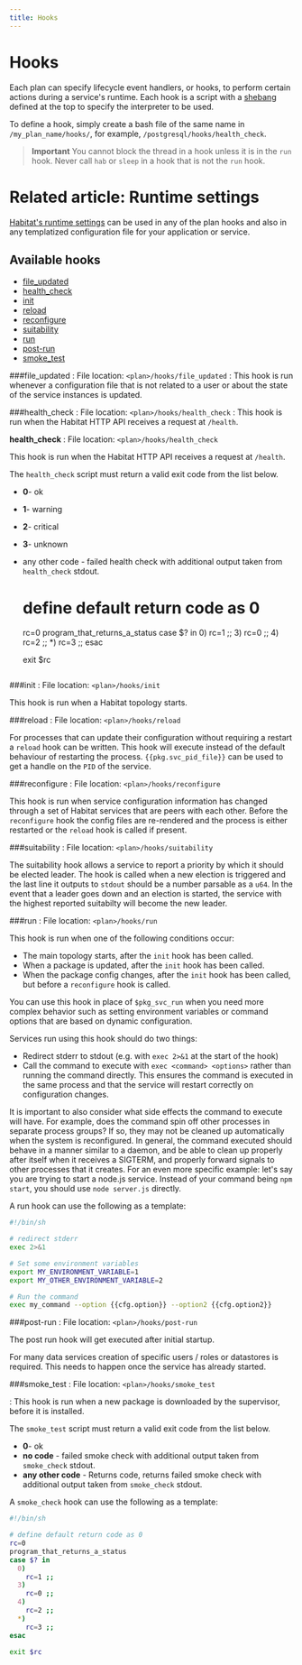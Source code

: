 ```yaml
---
title: Hooks
---
```


# Hooks
Each plan can specify lifecycle event handlers, or hooks, to perform certain actions during a service's runtime. Each hook is a script with a [shebang](https://en.wikipedia.org/wiki/Shebang_(Unix)) defined at the top to specify the interpreter to be used.

To define a hook, simply create a bash file of the same name in `/my_plan_name/hooks/`, for example, `/postgresql/hooks/health_check`.

> **Important** You cannot block the thread in a hook unless it is in the `run` hook. Never call `hab` or `sleep` in a hook that is not the `run` hook.

# Related article: Runtime settings
[Habitat's runtime settings](/docs/reference/runtime-settings) can be used in any of the plan hooks and also in any templatized configuration file for your application or service. 

## Available hooks
* [file_updated](#file_updated)
* [health_check](#health_check)
* [init](#init)
* [reload](#reload)
* [reconfigure](#reconfigure)
* [suitability](#suitability)
* [run](#run)
* [post-run](#post-run)
* [smoke_test](#smoke_test)

###file_updated
: File location: `<plan>/hooks/file_updated`
: This hook is run whenever a configuration file that is not related to a user or about the state of the service instances is updated.

###health_check
: File location: `<plan>/hooks/health_check`
: This hook is run when the Habitat HTTP API receives a request at `/health`.

**health_check** : File location: `<plan>/hooks/health_check`

This hook is run when the Habitat HTTP API receives a request at `/health`.

The `health_check` script must return a valid exit code from the list below.

- **0**- ok
- **1**- warning
- **2**- critical
- **3**- unknown
- any other code - failed health check with additional output taken from `health_check` stdout.

  # define default return code as 0
  rc=0
  program_that_returns_a_status
  case $? in
    0)
      rc=1 ;;
    3)
      rc=0 ;;
    4)
      rc=2 ;;
    *)
      rc=3 ;;
  esac

  exit $rc
  ~~~

###init
: File location: `<plan>/hooks/init`

  This hook is run when a Habitat topology starts.

###reload
: File location: `<plan>/hooks/reload`

For processes that can update their configuration without requiring a restart a `reload` hook can be written. This hook will execute instead of the default behaviour of restarting the process. `{{pkg.svc_pid_file}}` can be used to get a handle on the `PID` of the service.

###reconfigure
: File location: `<plan>/hooks/reconfigure`

  This hook is run when service configuration information has changed through a set of Habitat services that are peers with each other. Before the `reconfigure` hook the config files are re-rendered and the process is either restarted or the `reload` hook is called if present.

###suitability
: File location: `<plan>/hooks/suitability`

  The suitability hook allows a service to report a priority by which it should be elected leader. The hook is called when a new election is triggered and the last line it outputs to `stdout` should be a number parsable as a `u64`. In the event that a leader goes down and an election is started, the service with the highest reported suitabilty will become the new leader.

###run
: File location: `<plan>/hooks/run`

  This hook is run when one of the following conditions occur:

  - The main topology starts, after the `init` hook has been called.
  - When a package is updated, after the `init` hook has been called.
  - When the package config changes, after the `init` hook has been called, but before a `reconfigure` hook is called.

  You can use this hook in place of `$pkg_svc_run` when you need more complex behavior such as setting environment variables or command options that are based on dynamic configuration.

  Services run using this hook should do two things:

  - Redirect stderr to stdout (e.g. with `exec 2>&1` at the start of the hook)
  - Call the command to execute with `exec <command> <options>` rather than running the command directly. This ensures the command is executed in the same process and that the service will restart correctly on configuration changes.

  It is important to also consider what side effects the command to execute will have. For example, does the command spin off other processes in separate process groups? If so, they may not be cleaned up automatically when the system is reconfigured. In general, the command executed should behave in a manner similar to a daemon, and be able to clean up properly after itself when it receives a SIGTERM, and properly forward signals to other processes that it creates. For an even more specific example: let's say you are trying to start a node.js service. Instead of your command being `npm start`, you should use `node server.js` directly.

  A run hook can use the following as a template:

  ~~~ bash
  #!/bin/sh

  # redirect stderr
  exec 2>&1

  # Set some environment variables
  export MY_ENVIRONMENT_VARIABLE=1
  export MY_OTHER_ENVIRONMENT_VARIABLE=2

  # Run the command
  exec my_command --option {{cfg.option}} --option2 {{cfg.option2}}
  ~~~

###post-run
: File location: `<plan>/hooks/post-run`

The post run hook will get executed after initial startup.

For many data services creation of specific users / roles or datastores is required. This needs to happen once the service has already started.

###smoke_test
: File location: `<plan>/hooks/smoke_test`

: This hook is run when a new package is downloaded by the supervisor, before it is installed. 

  The `smoke_test` script must return a valid exit code from the list below.

  - **0**- ok
  - **no code** - failed smoke check with additional output taken from `smoke_check` stdout. 
  - **any other code** - Returns code, returns failed smoke check with additional output taken from `smoke_check` stdout.

  A `smoke_check` hook can use the following as a template:

  ~~~ bash
  #!/bin/sh

  # define default return code as 0
  rc=0
  program_that_returns_a_status
  case $? in
    0)
      rc=1 ;;
    3)
      rc=0 ;;
    4)
      rc=2 ;;
    *)
      rc=3 ;;
  esac

  exit $rc
  ~~~